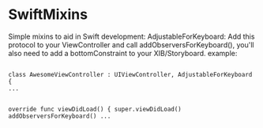 # SwiftMixins

Simple mixins to aid in Swift development:
AdjustableForKeyboard:
Add this protocol to your ViewController and call addObserversForKeyboard(), you'll also need to add a bottomConstraint to your XIB/Storyboard. example:

<code>
class AwesomeViewController : UIViewController, AdjustableForKeyboard
{
...

   override func viewDidLoad()
   {
      super.viewDidLoad()
      addObserversForKeyboard()
...
</code>
